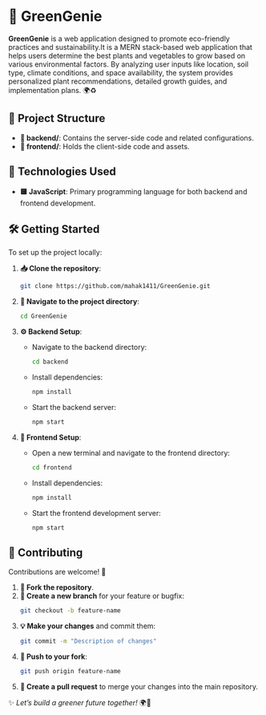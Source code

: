 # 🌱 GreenGenie  

**GreenGenie** is a web application designed to promote eco-friendly practices and sustainability.It is a MERN stack-based web application that helps users determine the best plants and vegetables to grow based on various environmental factors. By analyzing user inputs like location, soil type, climate conditions, and space availability, the system provides personalized plant recommendations, detailed growth guides, and implementation plans. 🌍♻️  

## 📂 Project Structure  

- **📁 backend/**: Contains the server-side code and related configurations.  
- **📁 frontend/**: Holds the client-side code and assets.  

## 🚀 Technologies Used  

- **🟨 JavaScript**: Primary programming language for both backend and frontend development.  

## 🛠 Getting Started  

To set up the project locally:  

1. **📥 Clone the repository**:  
   ```bash
   git clone https://github.com/mahak1411/GreenGenie.git
   ```  

2. **📂 Navigate to the project directory**:  
   ```bash
   cd GreenGenie
   ```  

3. **⚙️ Backend Setup**:  
   - Navigate to the backend directory:  
     ```bash
     cd backend
     ```  
   - Install dependencies:  
     ```bash
     npm install
     ```  
   - Start the backend server:  
     ```bash
     npm start
     ```  

4. **🎨 Frontend Setup**:  
   - Open a new terminal and navigate to the frontend directory:  
     ```bash
     cd frontend
     ```  
   - Install dependencies:  
     ```bash
     npm install
     ```  
   - Start the frontend development server:  
     ```bash
     npm start
     ```  

## 🤝 Contributing  

Contributions are welcome! 🌟  

1. **🍴 Fork the repository**.  
2. **🌿 Create a new branch** for your feature or bugfix:  
   ```bash
   git checkout -b feature-name
   ```  
3. **💡 Make your changes** and commit them:  
   ```bash
   git commit -m "Description of changes"
   ```  
4. **🚀 Push to your fork**:  
   ```bash
   git push origin feature-name
   ```  
5. **🔄 Create a pull request** to merge your changes into the main repository.  



✨ *Let’s build a greener future together!* 🌍💚
